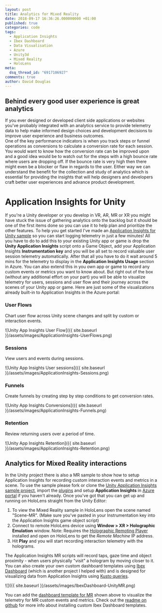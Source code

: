 ```yaml
---
layout: post
title: Analytics for Mixed Reality
date: 2018-09-17 16:36:26.000000000 +01:00
published: true
categories: code
tags:
  - Application Insights
  - Ibex Dashboard
  - Data Visualisation
  - Azure
  - Unity3d
  - Mixed Reality
  - HoloLens
meta:
  dsq_thread_id: "6917106927"
comments: true
author: David Douglas
---
```


## Behind every good user experience is great analytics

If you ever designed or developed client side applications or websites you've probably integrated with an analytics service to provide telemetry data to help make informed design choices and development decisions to improve user experience and business outcomes.  
One of the key performance indicators is when you track steps or funnel operations as conversions to calculate a conversion rate for each session. You would want to know how the conversion rate can be improved upon and a good idea would be to watch out for the steps with a high bounce rate where users are dropping off. If the bounce rate is very high then there might even be a blocker or flaw in regards to the user. Either way we can understand the benefit for the collection and study of analytics which is essential for providing the insights that will help designers and developers craft better user experiences and advance product development.

# Application Insights for Unity

If you're a Unity developer or you develop in VR, AR, MR or XR you might have stuck the issue of gathering analytics onto the backlog but it should be one of the first items done so you can use it to help plan and prioritize the other features. To help you get started I've made an [Application Insights for Unity sample](https://github.com/Unity3dAzure/UnityApplicationInsights) so you can start logging telemetry in just a few minutes! All you have to do to add this to your existing Unity app or game is drop the **Unity Application Insights** script onto a Game Object, add your Application Insights **Instrumentation key** and you will be all set to record valuable user session telemetry automatically. After that all you have to do it wait around 5 mins for the telemetry to display in the **Application Insights Usage** section in Azure. You can also extend this in you own app or game to record any custom events or metrics you want to know about. But right out of the box (without any additional effort on your part) you will be able to visualize telemetry for users, sessions and user flow and their journey across the scenes of your Unity app or game. Here are just some of the visualizations already built-in to Application Insights in the Azure portal:

### User Flows

Chart user flow across Unity scene changes and split by custom or interaction events.

![Unity App Insights User Flow]({{ site.baseurl }}/assets/images/ApplicationInsights-UserFlows.png)

### Sessions

View users and events during sessions.

![Unity App Insights User sessions]({{ site.baseurl }}/assets/images/ApplicationInsights-Sessions.png)

### Funnels

Create funnels by creating step by step conditions to get conversion rates.

![Unity App Insights Conversions]({{ site.baseurl }}/assets/images/ApplicationInsights-Funnels.png)

### Retention

Review returning users over a period of time.

![Unity App Insights Retention]({{ site.baseurl }}/assets/images/ApplicationInsights-Retention.png)

## Analytics for Mixed Reality interactions

In the Unity project there is also a MR sample to show how to setup Application Insights for recording custom interaction events and metrics in a scene. To use the sample please fork or clone the [Unity Application Insights sample project](https://github.com/Unity3dAzure/UnityApplicationInsights), import the [plugins](https://github.com/Microsoft/HolographicAcademy/raw/Azure-MixedReality-Labs/Azure%20Mixed%20Reality%20Labs/MR%20and%20Azure%20309%20-%20Application%20insights/AppInsights_LabPlugins.unitypackage) and setup **Application Insights** in [Azure portal](https://portal.azure.com) if you haven't already. Once you've got that you can get up and running on HoloLens straight from the Unity Editor:

1. To view the Mixed Reality sample in HoloLens open the scene named "Scene-MR". (Make sure you've pasted in your Instrumentation key into the Application Insights game object script)
2. Connect to remote HoloLens device using **Window \> XR \> Holographic Emulation** window. Note: Requires the [Holographic Remoting Player](https://www.microsoft.com/en-us/p/holographic-remoting-player/9nblggh4sv40?activetab=pivot%3aoverviewtab) installed and open on HoloLens to get the _Remote Machine_ IP address.
3. Hit **Play** and you will start recording interaction telemetry with the holograms.

The Application Insights MR scripts will record taps, gaze time and object proximity - when users physically "visit" a hologram by moving closer to it.  
You can also create your own custom dashboard templates using [Ibex Dashboard](https://github.com/Azure/ibex-dashboard) (which is another project I helped with) and is designed for visualizing data from Application Insights using [Kusto queries](https://aka.ms/kusto).

![]({{ site.baseurl }}/assets/images/IbexDashboard-UnityMR.png)

You can add the [dashboard template for MR](https://gist.github.com/deadlyfingers/e664aaccb748be2f332f462615f6a090) shown above to visualize the telemetry for MR custom events and metrics. Check out the [readme on github](https://github.com/Unity3dAzure/UnityApplicationInsights#custom-visualization-of-unity-ui-and-mr-telemetry) for more info about installing custom Ibex Dashboard templates.
